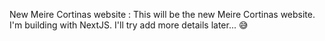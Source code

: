 New Meire Cortinas website 
: This will be the new Meire Cortinas website. I'm building with NextJS.
 I'll try add more details later... :sweat_smile: